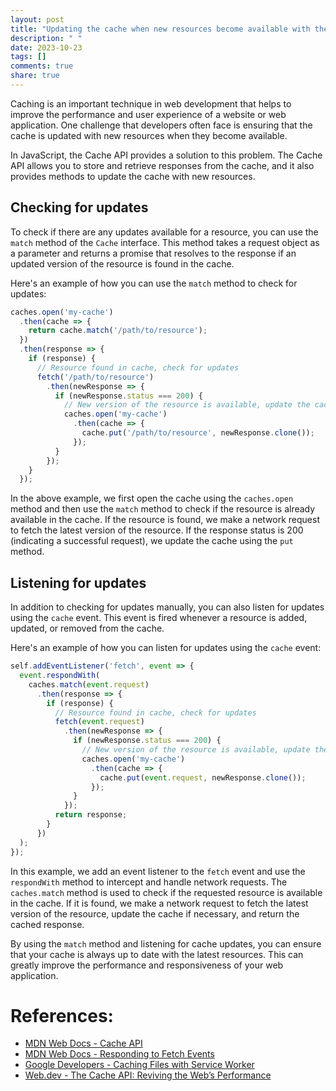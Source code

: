 ```yaml
---
layout: post
title: "Updating the cache when new resources become available with the JavaScript Cache API"
description: " "
date: 2023-10-23
tags: []
comments: true
share: true
---
```


Caching is an important technique in web development that helps to improve the performance and user experience of a website or web application. One challenge that developers often face is ensuring that the cache is updated with new resources when they become available.

In JavaScript, the Cache API provides a solution to this problem. The Cache API allows you to store and retrieve responses from the cache, and it also provides methods to update the cache with new resources. 

## Checking for updates

To check if there are any updates available for a resource, you can use the `match` method of the `Cache` interface. This method takes a request object as a parameter and returns a promise that resolves to the response if an updated version of the resource is found in the cache.

Here's an example of how you can use the `match` method to check for updates:

```javascript
caches.open('my-cache')
  .then(cache => {
    return cache.match('/path/to/resource');
  })
  .then(response => {
    if (response) {
      // Resource found in cache, check for updates
      fetch('/path/to/resource')
        .then(newResponse => {
          if (newResponse.status === 200) {
            // New version of the resource is available, update the cache
            caches.open('my-cache')
              .then(cache => {
                cache.put('/path/to/resource', newResponse.clone());
              });
          }
        });
    }
  });
```

In the above example, we first open the cache using the `caches.open` method and then use the `match` method to check if the resource is already available in the cache. If the resource is found, we make a network request to fetch the latest version of the resource. If the response status is 200 (indicating a successful request), we update the cache using the `put` method.

## Listening for updates

In addition to checking for updates manually, you can also listen for updates using the `cache` event. This event is fired whenever a resource is added, updated, or removed from the cache.

Here's an example of how you can listen for updates using the `cache` event:

```javascript
self.addEventListener('fetch', event => {
  event.respondWith(
    caches.match(event.request)
      .then(response => {
        if (response) {
          // Resource found in cache, check for updates
          fetch(event.request)
            .then(newResponse => {
              if (newResponse.status === 200) {
                // New version of the resource is available, update the cache
                caches.open('my-cache')
                  .then(cache => {
                    cache.put(event.request, newResponse.clone());
                  });
              }
            });
          return response;
        }
      })
  );
});
```

In this example, we add an event listener to the `fetch` event and use the `respondWith` method to intercept and handle network requests. The `caches.match` method is used to check if the requested resource is available in the cache. If it is found, we make a network request to fetch the latest version of the resource, update the cache if necessary, and return the cached response.

By using the `match` method and listening for cache updates, you can ensure that your cache is always up to date with the latest resources. This can greatly improve the performance and responsiveness of your web application.

# References:
- [MDN Web Docs - Cache API](https://developer.mozilla.org/en-US/docs/Web/API/Cache)
- [MDN Web Docs - Responding to Fetch Events](https://developer.mozilla.org/en-US/docs/Web/API/CacheStorage/match)
- [Google Developers - Caching Files with Service Worker](https://developers.google.com/web/ilt/pwa/caching-files-with-service-worker) 
- [Web.dev - The Cache API: Reviving the Web’s Performance](https://web.dev/cache-api-quick-guide/)